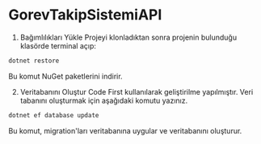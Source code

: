 # GorevTakipSistemiAPI

1. Bağımlılıkları Yükle
Projeyi klonladıktan sonra projenin bulunduğu klasörde terminal açıp:
```bash
dotnet restore
```
Bu komut NuGet paketlerini indirir.

2. Veritabanını Oluştur
Code First kullanılarak geliştirilme yapılmıştır. Veri tabanını oluşturmak için aşağıdaki komutu yazınız.
```bash
dotnet ef database update
```
Bu komut, migration'ları veritabanına uygular ve veritabanını oluşturur.

